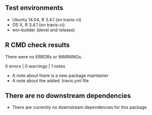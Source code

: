 ## Test environments

* Ubuntu 14.04, R 3.4.1 (on travis-ci)
* OS X, R 3.4.1 (on travis-ci)
* win-builder (devel and release)

## R CMD check results

There were no ERRORs or WARNINGs.

0 errors | 0 warnings | 1 notes

* A note about there is a new package maintainer
* A note about the added .travis.yml file

## There are no downstream dependencies

* There are currently no downstream dependencies for this package
  
